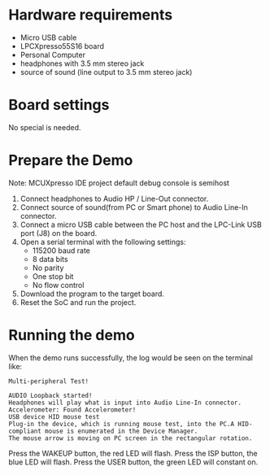 Hardware requirements
===================
- Micro USB cable
- LPCXpresso55S16 board
- Personal Computer
- headphones with 3.5 mm stereo jack
- source of sound (line output to 3.5 mm stereo jack)

Board settings
============
No special is needed.

Prepare the Demo
===============
Note: MCUXpresso IDE project default debug console is semihost
1.  Connect headphones to Audio HP / Line-Out connector.
2.  Connect source of sound(from PC or Smart phone) to Audio Line-In connector.
3.  Connect a micro USB cable between the PC host and the LPC-Link USB port (J8) on the board.
4.  Open a serial terminal with the following settings:
    - 115200 baud rate
    - 8 data bits
    - No parity
    - One stop bit
    - No flow control
5.  Download the program to the target board.
6.  Reset the SoC and run the project.

Running the demo
===============
When the demo runs successfully, the log would be seen on the terminal like:

~~~~~~~~~~~~~~~~~~~~~~~~~~~~~~~~~~~~~~~~~~~~~~~~~~~~~~~~~~~~~~~~~~~~~~~~~~~~~~~~~~~
Multi-peripheral Test!

AUDIO Loopback started!
Headphones will play what is input into Audio Line-In connector.
Accelerometer: Found Accelerometer!
USB device HID mouse test
Plug-in the device, which is running mouse test, into the PC.A HID-compliant mouse is enumerated in the Device Manager.
The mouse arrow is moving on PC screen in the rectangular rotation.

~~~~~~~~~~~~~~~~~~~~~~~~~~~~~~~~~~~~~~~~~~~~~~~~~~~~~~~~~~~~~~~~~~~~~~~~~~~~~~~~~~~~~
Press the WAKEUP button, the red LED will flash.
Press the ISP button, the blue LED will flash.
Press the USER button, the green LED will constant on.
